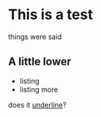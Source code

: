 # This is a test
things were said

## A little lower
- listing
- listing more

does it <u>underline</u>?

